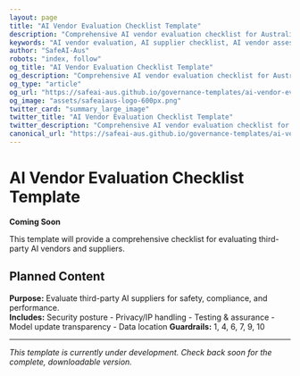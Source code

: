 ```yaml
---
layout: page
title: "AI Vendor Evaluation Checklist Template"
description: "Comprehensive AI vendor evaluation checklist for Australian businesses. Assess third-party AI suppliers for safety, compliance, security, and alignment with Australian AI standards."
keywords: "AI vendor evaluation, AI supplier checklist, AI vendor assessment, AI procurement checklist, AI vendor compliance, Australian AI standards, AI vendor safety"
author: "SafeAI-Aus"
robots: "index, follow"
og_title: "AI Vendor Evaluation Checklist Template"
og_description: "Comprehensive AI vendor evaluation checklist for Australian businesses"
og_type: "article"
og_url: "https://safeai-aus.github.io/governance-templates/ai-vendor-evaluation-checklist/"
og_image: "assets/safeaiaus-logo-600px.png"
twitter_card: "summary_large_image"
twitter_title: "AI Vendor Evaluation Checklist Template"
twitter_description: "Comprehensive AI vendor evaluation checklist for Australian businesses"
canonical_url: "https://safeai-aus.github.io/governance-templates/ai-vendor-evaluation-checklist/"
---
```


# AI Vendor Evaluation Checklist Template

**Coming Soon**

This template will provide a comprehensive checklist for evaluating third-party AI vendors and suppliers.

## Planned Content

**Purpose:** Evaluate third-party AI suppliers for safety, compliance, and performance.  
**Includes:** Security posture - Privacy/IP handling - Testing & assurance - Model update transparency - Data location
**Guardrails:** 1, 4, 6, 7, 9, 10

---

*This template is currently under development. Check back soon for the complete, downloadable version.*